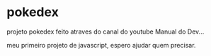 # pokedex
projeto pokedex feito atraves do canal do youtube Manual do Dev...

meu primeiro projeto de javascript, espero ajudar quem precisar.
